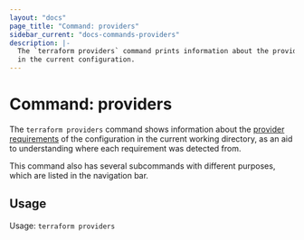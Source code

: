 ```yaml
---
layout: "docs"
page_title: "Command: providers"
sidebar_current: "docs-commands-providers"
description: |-
  The `terraform providers` command prints information about the providers used
  in the current configuration.
---
```


# Command: providers

The `terraform providers` command shows information about the
[provider requirements](/docs/configuration/provider-requirements.html) of the
configuration in the current working directory, as an aid to understanding
where each requirement was detected from.

This command also has several subcommands with different purposes, which
are listed in the navigation bar.

## Usage

Usage: `terraform providers`
